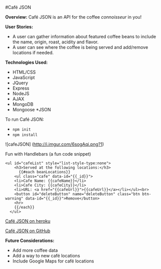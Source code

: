 #Café JSON

**Overview:**
Café JSON is an API for the coffee *connoisseur* in you!

**User Stories:** 
* A user can gather information about featured coffee beans to include the name, origin, roast, acidity and flavor.
* A user can see where the coffee is being served and add/remove locations if needed.

**Technologies Used:**
* HTML/CSS
* JavaScript 
* JQuery
* Express
* NodeJS
* AJAX
* MongoDB
* Mongoose
*JSON

To run Café JSON:
* `npm init`
* `npm install`

![cafeJSON]
(http://i.imgur.com/6sogAqi.png?1)

Fun with Handlebars (a fun code snippet)
```
<ul id="cafeList" style="list-style-type:none">
    <h3>Served at the following locations:</h3>
      {{#each beanLocations}}
    <ul class="cafe" data-id="{{_id}}">
    <li>Cafe Name: {{cafeName}}</li>
    <li>Cafe City: {{cafeCity}}</li>
    <li>URL: <a href="{{cafeUrl}}">{{cafeUrl}}</a></li></ul><br> 
    <button id="deleteButton" name="deleteButton" class="btn btn-warning" data-id="{{_id}}">Remove</button>
    <hr>
    {{/each}} 
  </ul>
  ```

[Café JSON on heroku](https://arcane-lowlands-8512.herokuapp.com/)

[Café JSON on GitHub](https://github.com/kehontas/Project-01)

**Future Considerations:**
* Add more coffee data 
* Add a way to new café locations
* Include Google Maps for café locations